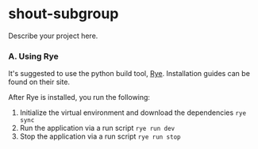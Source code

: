 # shout-subgroup

Describe your project here.


### A. Using Rye
It's suggested to use the python build tool, [Rye](https://rye-up.com/guide/).
Installation guides can be found on their site.

After Rye is installed, you run the following:
1. Initialize the virtual environment and download the dependencies
`rye sync`
2. Run the application via a run script
`rye run dev`
3. Stop the application via a run script
`rye run stop`